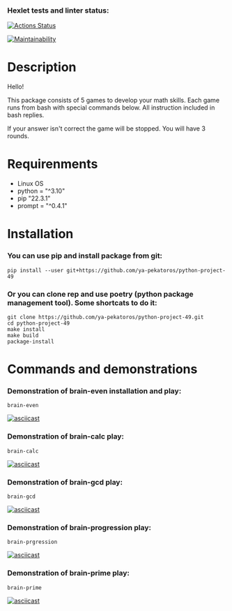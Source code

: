 ### Hexlet tests and linter status:
[![Actions Status](https://github.com/ya-pekatoros/python-project-49/workflows/hexlet-check/badge.svg)](https://github.com/ya-pekatoros/python-project-49/actions)

[![Maintainability](https://api.codeclimate.com/v1/badges/13042ca6a604e18dfbc9/maintainability)](https://codeclimate.com/github/ya-pekatoros/python-project-49/maintainability)

# Description

Hello!

This package consists of 5 games to develop your math skills. Each game runs from bash with special commands below. All instruction included in bash replies.

If your answer isn't correct the game will be stopped. You will have 3 rounds.

# Requirenments

* Linux OS
* python = "^3.10"
* pip "22.3.1"
* prompt = "^0.4.1"

# Installation

### You can use pip and install package from git:

    pip install --user git+https://github.com/ya-pekatoros/python-project-49

### Or you can clone rep and use poetry (python package management tool). Some shortcats to do it:

    git clone https://github.com/ya-pekatoros/python-project-49.git
    cd python-project-49
    make install
    make build
    package-install

# Commands and demonstrations

### Demonstration of brain-even installation and play:

    brain-even  
[![asciicast](https://asciinema.org/a/536099.svg)](https://asciinema.org/a/536099)

### Demonstration of brain-calc play:

    brain-calc 
[![asciicast](https://asciinema.org/a/536410.svg)](https://asciinema.org/a/536410)

### Demonstration of brain-gcd play:

    brain-gcd
[![asciicast](https://asciinema.org/a/536718.svg)](https://asciinema.org/a/536718)

### Demonstration of brain-progression play:

    brain-prgression
[![asciicast](https://asciinema.org/a/537109.svg)](https://asciinema.org/a/537109)

### Demonstration of brain-prime play:

    brain-prime
[![asciicast](https://asciinema.org/a/537160.svg)](https://asciinema.org/a/537160)
